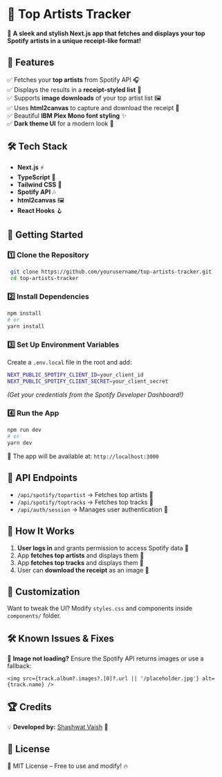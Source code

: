 # 🎵 Top Artists Tracker

🚀 **A sleek and stylish Next.js app that fetches and displays your top Spotify artists in a unique receipt-like format!**

## 🌟 Features
✅ Fetches your **top artists** from Spotify API 🎧  
✅ Displays the results in a **receipt-styled list** 🧾  
✅ Supports **image downloads** of your top artist list 🖼️  
✅ Uses **html2canvas** to capture and download the receipt 📸  
✅ Beautiful **IBM Plex Mono font styling** ✨  
✅ **Dark theme UI** for a modern look 🌙  

## 🛠️ Tech Stack
- **Next.js** ⚡
- **TypeScript** 📜
- **Tailwind CSS** 🎨
- **Spotify API** 🎶
- **html2canvas** 🖼️
- **React Hooks** 🪝


## 🚀 Getting Started

### **1️⃣ Clone the Repository**
```sh
 git clone https://github.com/yourusername/top-artists-tracker.git
 cd top-artists-tracker
```

### **2️⃣ Install Dependencies**
```sh
npm install
# or
yarn install
```

### **3️⃣ Set Up Environment Variables**
Create a `.env.local` file in the root and add:
```sh
NEXT_PUBLIC_SPOTIFY_CLIENT_ID=your_client_id
NEXT_PUBLIC_SPOTIFY_CLIENT_SECRET=your_client_secret
```
*(Get your credentials from the Spotify Developer Dashboard!)*

### **4️⃣ Run the App**
```sh
npm run dev
# or
yarn dev
```
🔹 The app will be available at: `http://localhost:3000`

## 📜 API Endpoints
- `/api/spotify/topartist` → Fetches top artists 🎤  
- `/api/spotify/toptracks` → Fetches top tracks 🎤  
- `/api/auth/session` → Manages user authentication 🔐  

## 📌 How It Works
1. **User logs in** and grants permission to access Spotify data 🔑  
2. App **fetches top artists** and displays them 🎨  
2. App **fetches top tracks** and displays them 🎨  
3. User can **download the receipt** as an image 📄  

## 🎨 Customization
Want to tweak the UI? Modify `styles.css` and components inside `components/` folder.

## 🛠️ Known Issues & Fixes
🔴 **Image not loading?** Ensure the Spotify API returns images or use a fallback:  
```tsx
<img src={track.album?.images?.[0]?.url || '/placeholder.jpg'} alt={track.name} />
```

## 🏆 Credits
💡 **Developed by:** [Shashwat Vaish](https://github.com/Shash-04) 🚀

## 📜 License
📝 MIT License – Free to use and modify! 🔥

